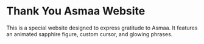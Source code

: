 # Thank You Asmaa Website

This is a special website designed to express gratitude to Asmaa. It features an animated sapphire figure, custom cursor, and glowing phrases.

